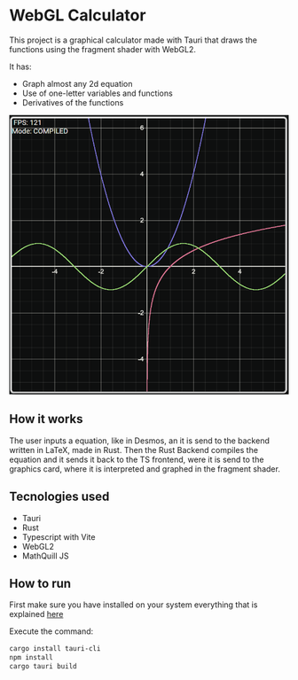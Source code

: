 # WebGL Calculator

This project is a graphical calculator made with Tauri that draws the functions using the fragment shader with WebGL2.

It has:
- Graph almost any 2d equation
- Use of one-letter variables and functions
- Derivatives of the functions

![Screenshot of the app](src/assets/screenshot.png)

## How it works
The user inputs a equation, like in Desmos, an it is send to the backend written in LaTeX, made in Rust. 
Then the Rust Backend compiles the equation and it sends it back to the TS frontend, were it is send to the graphics card, where it is interpreted and graphed in the fragment shader.

## Tecnologies used
- Tauri
- Rust
- Typescript with Vite
- WebGL2
- MathQuill JS

## How to run
First make sure you have installed on your system everything that is explained [here](https://tauri.app/v1/guides/getting-started/prerequisites)

Execute the command:
```console
cargo install tauri-cli
npm install
cargo tauri build
```